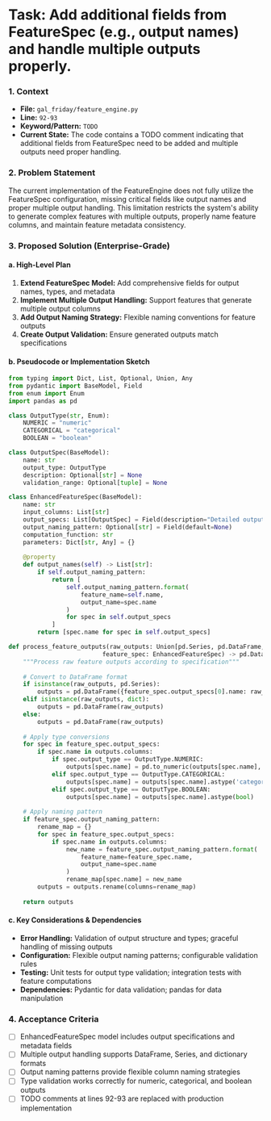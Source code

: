 # Task: Add additional fields from FeatureSpec (e.g., output names) and handle multiple outputs properly.

### 1. Context
- **File:** `gal_friday/feature_engine.py`
- **Line:** `92-93`
- **Keyword/Pattern:** `TODO`
- **Current State:** The code contains a TODO comment indicating that additional fields from FeatureSpec need to be added and multiple outputs need proper handling.

### 2. Problem Statement
The current implementation of the FeatureEngine does not fully utilize the FeatureSpec configuration, missing critical fields like output names and proper multiple output handling. This limitation restricts the system's ability to generate complex features with multiple outputs, properly name feature columns, and maintain feature metadata consistency.

### 3. Proposed Solution (Enterprise-Grade)

#### a. High-Level Plan
1. **Extend FeatureSpec Model:** Add comprehensive fields for output names, types, and metadata
2. **Implement Multiple Output Handling:** Support features that generate multiple output columns
3. **Add Output Naming Strategy:** Flexible naming conventions for feature outputs
4. **Create Output Validation:** Ensure generated outputs match specifications

#### b. Pseudocode or Implementation Sketch
```python
from typing import Dict, List, Optional, Union, Any
from pydantic import BaseModel, Field
from enum import Enum
import pandas as pd

class OutputType(str, Enum):
    NUMERIC = "numeric"
    CATEGORICAL = "categorical"
    BOOLEAN = "boolean"

class OutputSpec(BaseModel):
    name: str
    output_type: OutputType
    description: Optional[str] = None
    validation_range: Optional[tuple] = None

class EnhancedFeatureSpec(BaseModel):
    name: str
    input_columns: List[str]
    output_specs: List[OutputSpec] = Field(description="Detailed output specifications")
    output_naming_pattern: Optional[str] = Field(default=None)
    computation_function: str
    parameters: Dict[str, Any] = {}
    
    @property
    def output_names(self) -> List[str]:
        if self.output_naming_pattern:
            return [
                self.output_naming_pattern.format(
                    feature_name=self.name,
                    output_name=spec.name
                )
                for spec in self.output_specs
            ]
        return [spec.name for spec in self.output_specs]

def process_feature_outputs(raw_outputs: Union[pd.Series, pd.DataFrame, dict], 
                          feature_spec: EnhancedFeatureSpec) -> pd.DataFrame:
    """Process raw feature outputs according to specification"""
    
    # Convert to DataFrame format
    if isinstance(raw_outputs, pd.Series):
        outputs = pd.DataFrame({feature_spec.output_specs[0].name: raw_outputs})
    elif isinstance(raw_outputs, dict):
        outputs = pd.DataFrame(raw_outputs)
    else:
        outputs = pd.DataFrame(raw_outputs)
    
    # Apply type conversions
    for spec in feature_spec.output_specs:
        if spec.name in outputs.columns:
            if spec.output_type == OutputType.NUMERIC:
                outputs[spec.name] = pd.to_numeric(outputs[spec.name], errors='coerce')
            elif spec.output_type == OutputType.CATEGORICAL:
                outputs[spec.name] = outputs[spec.name].astype('category')
            elif spec.output_type == OutputType.BOOLEAN:
                outputs[spec.name] = outputs[spec.name].astype(bool)
    
    # Apply naming pattern
    if feature_spec.output_naming_pattern:
        rename_map = {}
        for spec in feature_spec.output_specs:
            if spec.name in outputs.columns:
                new_name = feature_spec.output_naming_pattern.format(
                    feature_name=feature_spec.name,
                    output_name=spec.name
                )
                rename_map[spec.name] = new_name
        outputs = outputs.rename(columns=rename_map)
    
    return outputs
```

#### c. Key Considerations & Dependencies
- **Error Handling:** Validation of output structure and types; graceful handling of missing outputs
- **Configuration:** Flexible output naming patterns; configurable validation rules
- **Testing:** Unit tests for output type validation; integration tests with feature computations
- **Dependencies:** Pydantic for data validation; pandas for data manipulation

### 4. Acceptance Criteria
- [ ] EnhancedFeatureSpec model includes output specifications and metadata fields
- [ ] Multiple output handling supports DataFrame, Series, and dictionary formats
- [ ] Output naming patterns provide flexible column naming strategies
- [ ] Type validation works correctly for numeric, categorical, and boolean outputs
- [ ] TODO comments at lines 92-93 are replaced with production implementation 
